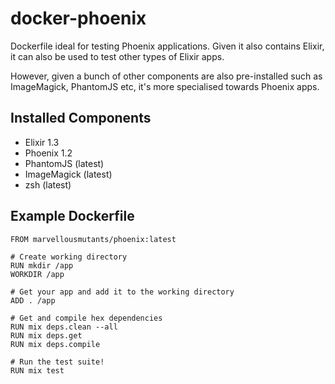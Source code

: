 # docker-phoenix
Dockerfile ideal for testing Phoenix applications. Given it also contains
Elixir, it can also be used to test other types of Elixir apps.

However, given a bunch of other components are also pre-installed such as
ImageMagick, PhantomJS etc, it's more specialised towards Phoenix apps.

## Installed Components
* Elixir 1.3
* Phoenix 1.2
* PhantomJS (latest)
* ImageMagick (latest)
* zsh (latest)

## Example Dockerfile
```
FROM marvellousmutants/phoenix:latest

# Create working directory
RUN mkdir /app
WORKDIR /app

# Get your app and add it to the working directory
ADD . /app

# Get and compile hex dependencies
RUN mix deps.clean --all
RUN mix deps.get
RUN mix deps.compile

# Run the test suite!
RUN mix test
```
